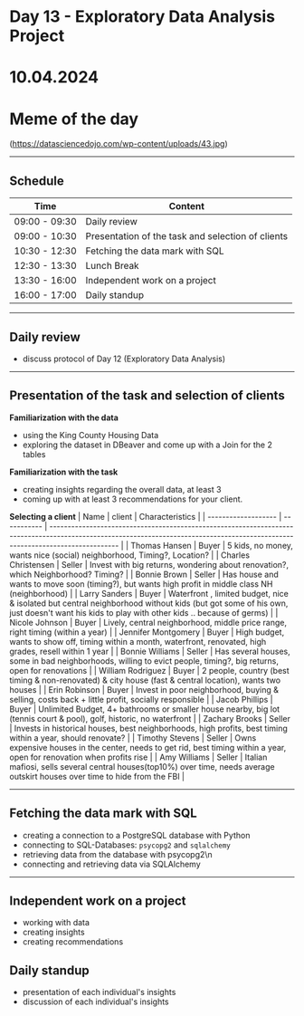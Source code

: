 
# Day 13 - Exploratory Data Analysis Project
# 10.04.2024
# Meme of the day
(https://datasciencedojo.com/wp-content/uploads/43.jpg)

---
##  __Schedule__


|Time|Content|
|---|---|
|09:00 - 09:30|Daily review|
|09:00 - 10:30|Presentation of the task and selection of clients|
|10:30 - 12:30|Fetching the data mark with SQL|
|12:30 - 13:30|Lunch Break| 
|13:30 - 16:00|Independent work on a project|
|16:00 - 17:00|Daily standup|


---
## __Daily review__

- discuss protocol of Day 12 (Exploratory Data Analysis)

---
## __Presentation of the task and selection of clients__
**Familiarization with the data**
- using the King County Housing Data
- exploring the dataset in DBeaver and come up with a Join for the 2 tables

**Familiarization with the task**
- creating insights regarding the overall data, at least 3
- coming up with at least 3 recommendations for your client.

**Selecting a client**
| Name                | client | Characteristics                                                                                                                                                                 |
| ------------------- | ----------- | ------------------------------------------------------------------------------------------------------------------------------------------------------------------------------- |
| Thomas Hansen       | Buyer       | 5 kids, no money, wants nice (social) neighborhood, Timing?, Location?                                                                                                          |
| Charles Christensen | Seller      | Invest with big returns, wondering about renovation?, which Neighborhood? Timing?                                                                                               |
| Bonnie Brown        | Seller      | Has house and wants to move soon (timing?), but wants high profit in middle class NH (neighborhood)                                                                             |
| Larry Sanders       | Buyer       | Waterfront , limited budget, nice & isolated but central neighborhood without kids (but got some of his own, just doesn't want his kids to play with other kids .. because of germs) |
| Nicole Johnson      | Buyer       | Lively, central neighborhood, middle price range, right timing (within a year)                                                                                                  |
| Jennifer Montgomery | Buyer       | High budget, wants to show off, timing within a month, waterfront, renovated, high grades, resell within 1 year                                                                                  |
| Bonnie Williams     | Seller      | Has several houses, some in bad neighborhoods, willing to evict people, timing?, big returns, open for renovations                                                              |
| William Rodriguez   | Buyer       | 2 people, country (best timing & non-renovated) & city house (fast & central location), wants two houses                                                                        |
| Erin Robinson       | Buyer       | Invest in poor neighborhood, buying & selling, costs back + little profit, socially responsible                                                                                 |
| Jacob Phillips      | Buyer       | Unlimited Budget, 4+ bathrooms or smaller house nearby, big lot (tennis court & pool), golf, historic, no waterfront                                                            |
| Zachary Brooks      | Seller      | Invests in historical houses, best neighborhoods, high profits, best timing within a year, should renovate?                                                                     |
| Timothy Stevens     | Seller      | Owns expensive houses in the center, needs to get rid, best timing within a year, open for renovation when profits rise                                                         |
| Amy Williams        | Seller      | Italian mafiosi, sells several central houses(top10%) over time, needs average outskirt houses over time to hide from the FBI                                                   |



---
## __Fetching the data mark with SQL__

- creating a connection to a PostgreSQL database with Python
- connecting to SQL-Databases: `psycopg2` and `sqlalchemy`
- retrieving data from the database with psycopg2\n
- connecting and retrieving data via SQLAlchemy

---
## __Independent work on a project__

- working with data
- creating insights
- creating recommendations



## __Daily standup__

- presentation of each individual's insights
- discussion of each individual's insights
